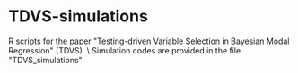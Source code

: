# TDVS-simulations
R scripts for the paper "Testing-driven Variable Selection in Bayesian Modal Regression" (TDVS). \\
Simulation codes are provided in the file "TDVS_simulations"
